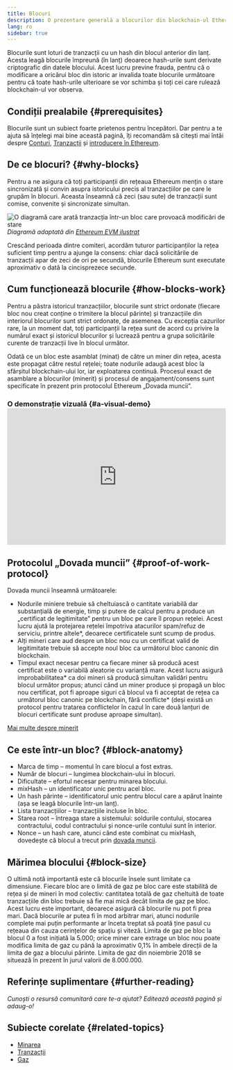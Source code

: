 ```yaml
---
title: Blocuri
description: O prezentare generală a blocurilor din blockchain-ul Ethereum – structura lor de date, motivul pentru care sunt necesare și modul în care sunt realizate.
lang: ro
sidebar: true
---
```


Blocurile sunt loturi de tranzacții cu un hash din blocul anterior din lanț. Acesta leagă blocurile împreună (în lanț) deoarece hash-urile sunt derivate criptografic din datele blocului. Acest lucru previne frauda, pentru că o modificare a oricărui bloc din istoric ar invalida toate blocurile următoare pentru că toate hash-urile ulterioare se vor schimba și toți cei care rulează blockchain-ul vor observa.

## Condiții prealabile {#prerequisites}

Blocurile sunt un subiect foarte prietenos pentru începători. Dar pentru a te ajuta să înțelegi mai bine această pagină, îți recomandăm să citești mai întâi despre [Conturi](/en/developers/docs/accounts/), [Tranzacții](/en/developers/docs/transactions/) și [introducere în Ethereum](/en/developers/docs/intro-to-ethereum/).

<!--The content below was provided by Brian Gu with exception of "what's in a block"-->

## De ce blocuri? {#why-blocks}

Pentru a ne asigura că toți participanții din rețeaua Ethereum mențin o stare sincronizată și convin asupra istoricului precis al tranzacțiilor pe care le grupăm în blocuri. Aceasta înseamnă că zeci (sau sute) de tranzacții sunt comise, convenite și sincronizate simultan.

![O diagramă care arată tranzacția într-un bloc care provoacă modificări de stare](./tx-block.png) _Diagramă adaptată din [Ethereum EVM ilustrat](https://takenobu-hs.github.io/downloads/ethereum_evm_illustrated.pdf)_

Crescând perioada dintre comiteri, acordăm tuturor participanților la rețea suficient timp pentru a ajunge la consens: chiar dacă solicitările de tranzacții apar de zeci de ori pe secundă, blocurile Ethereum sunt executate aproximativ o dată la cincisprezece secunde.

## Cum funcționează blocurile {#how-blocks-work}

Pentru a păstra istoricul tranzacțiilor, blocurile sunt strict ordonate (fiecare bloc nou creat conține o trimitere la blocul părinte) și tranzacțiile din interiorul blocurilor sunt strict ordonate, de asemenea. Cu excepția cazurilor rare, la un moment dat, toți participanții la rețea sunt de acord cu privire la numărul exact și istoricul blocurilor și lucrează pentru a grupa solicitările curente de tranzacții live în blocul următor.

Odată ce un bloc este asamblat (minat) de către un miner din rețea, acesta este propagat către restul rețelei; toate nodurile adaugă acest bloc la sfârșitul blockchain-ului lor, iar exploatarea continuă. Procesul exact de asamblare a blocurilor (minerit) și procesul de angajament/consens sunt specificate în prezent prin protocolul Ethereum „Dovada muncii”.

### O demonstrație vizuală {#a-visual-demo} <iframe width="100%" height="315" src="https://www.youtube.com/embed/_160oMzblY8" frameborder="0" allow="accelerometer; autoplay; clipboard-write; encrypted-media; gyroscope; picture-in-picture" allowfullscreen mark="crwd-mark"></iframe>

## Protocolul „Dovada muncii” {#proof-of-work-protocol}

Dovada muncii înseamnă următoarele:

- Nodurile miniere trebuie să cheltuiască o cantitate variabilă dar substanțială de energie, timp și putere de calcul pentru a produce un „certificat de legitimitate” pentru un bloc pe care îl propun rețelei. Acest lucru ajută la protejarea rețelei împotriva atacurilor spam/refuz de serviciu, printre altele\*, deoarece certificatele sunt scump de produs.
- Alți mineri care aud despre un bloc nou cu un certificat valid de legitimitate trebuie să accepte noul bloc ca următorul bloc canonic din blockchain.
- Timpul exact necesar pentru ca fiecare miner să producă acest certificat este o variabilă aleatorie cu varianță mare. Acest lucru asigură improbabilitatea* ca doi mineri să producă simultan validări pentru blocul următor propus; atunci când un miner produce și propagă un bloc nou certificat, pot fi aproape siguri că blocul va fi acceptat de rețea ca următorul bloc canonic pe blockchain, fără conflicte* (deși există un protocol pentru tratarea conflictelor în cazul în care două lanțuri de blocuri certificate sunt produse aproape simultan).

[Mai multe despre minerit](/en/developers/docs/consensus-mechanisms/pow/mining/)

## Ce este într-un bloc? {#block-anatomy}

- Marca de timp – momentul în care blocul a fost extras.
- Număr de blocuri – lungimea blockchain-ului în blocuri.
- Dificultate – efortul necesar pentru minarea blocului.
- mixHash – un identificator unic pentru acel bloc.
- Un hash părinte – identificatorul unic pentru blocul care a apărut înainte (așa se leagă blocurile într-un lanț).
- Lista tranzacțiilor – tranzacțiile incluse în bloc.
- Starea root – întreaga stare a sistemului: soldurile contului, stocarea contractului, codul contractului și nonce-urile contului sunt în interior.
- Nonce – un hash care, atunci când este combinat cu mixHash, dovedește că blocul a trecut prin [dovada muncii](/developers/docs/consensus-mechanisms/pow/).

## Mărimea blocului {#block-size}

O ultimă notă importantă este că blocurile însele sunt limitate ca dimensiune. Fiecare bloc are o limită de gaz pe bloc care este stabilită de rețea și de mineri în mod colectiv: cantitatea totală de gaz cheltuită de toate tranzacțiile din bloc trebuie să fie mai mică decât limita de gaz pe bloc. Acest lucru este important, deoarece asigură că blocurile nu pot fi prea mari. Dacă blocurile ar putea fi în mod arbitrar mari, atunci nodurile complete mai puțin performante ar înceta treptat să poată ține pasul cu rețeaua din cauza cerințelor de spațiu și viteză. Limita de gaz pe bloc la blocul 0 a fost inițiată la 5.000; orice miner care extrage un bloc nou poate modifica limita de gaz cu până la aproximativ 0,1% în ambele direcții de la limita de gaz a blocului părinte. Limita de gaz din noiembrie 2018 se situează în prezent în jurul valorii de 8.000.000.

## Referințe suplimentare {#further-reading}

_Cunoști o resursă comunitară care te-a ajutat? Editează această pagină și adaug-o!_

## Subiecte corelate {#related-topics}

- [Minarea](/en/developers/docs/consensus-mechanisms/pow/mining/)
- [Tranzacții](/en/developers/docs/transactions/)
- [Gaz](/en/developers/docs/gas/)
